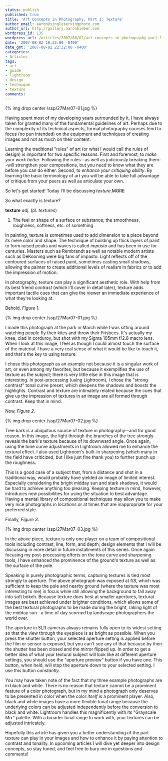 ```yaml
---
status: publish
published: true
title: 'Art Concepts in Photography, Part 1: Texture'
author_email: aaron@singleservingphoto.com
author_url: http://gallery.aaronbieber.com
wordpress_id: 135
wordpress_url: /articles/2007/08/02/art-concepts-in-photography-part-1-texture/
date: '2007-08-02 18:32:00 -0400'
date_gmt: '2007-08-02 22:32:00 -0400'
categories:
- Articles
tags:
- art
- guide
- lightroom
- design
- technique
- texture
comments:
---
```


{% img drop center /ssp/27Mar07-01.jpg %}

Having spent most of my developing years surrounded by it, I have always
taken for granted many of the fundamental guidelines of art. Perhaps due
to the complexity of its technical aspects, formal photography courses
tend to focus (no pun intended) on the equipment and techniques of
creating images and not as much on their content.

Learning the traditional "rules" of art (or what I would call the rules
of design) is important for two specific reasons. First and foremost, to
*make your work better*. Following the rules--as well as judiciously
breaking them--will strengthen your compositions, but you need to know
what they are before you can do either. Second, to *enhance your
critiquing ability*. By learning the basic terminology of art you will
be able to take full advantage of critique from your peers as well as
articulate your own.

So let's get started! Today I'll be discussing _texture_.~~MORE~~

So what exactly is texture?

**texture** _adj._ (pl. *textures*)

1. The feel or shape of a surface or substance; the smoothness, roughness,
   softness, etc. of something

In painting, texture is sometimes used to add dimension to a piece
beyond its mere color and shape. The technique of building up thick
layers of paint to form raised peaks and waves is called _impasto_ and
has been in use for centuries. Masters such as Rembrandt as well as
notable modern artists such as DeKooning were big fans of impasto. Light
reflects off of the contoured surfaces of raised paint, sometimes
casting small shadows, allowing the painter to create additional levels
of realism in fabrics or to add the impression of motion.

In photography, texture can play a significant aesthetic role. With help
from its best friend _contrast_ (which I'll cover in detail later),
texture adds important tactile cues that can give the viewer an
immediate experience of what they're looking at.

Behold, _Figure 1_.

{% img drop center /ssp/27Mar07-01.jpg %}

I made this photograph at the park in March while I was sitting around
watching people fly their kites and throw their Frisbees. It's actually
my knee, clad in corduroy, but shot with my Sigma 105mm f/2.8 macro
lens. When I look at this image, I feel as though I could almost touch
the surface of the material. I have a very real sense of what it would
be like to touch it, and that's the key to using texture.

I chose this photograph as an example not because it is a singular work
of art, or even among my favorites, but because it exemplifies the use
of texture as the subject; there is very little else in this image that
is interesting. In post-processing (using Lightroom), I chose the
"strong contrast" tonal curve preset, which deepens the shadows and
boosts the highlights. Contrast and texture are intimately related
because the cues that give us the impression of textures in an image are
all formed through contrast. Keep that in mind.

Now, _Figure 2_.

{% img drop center /ssp/27Mar07-02.jpg %}

Tree bark is a ubiquitous source of texture in photography--and for good
reason. In this image, the light through the branches of the tree
strongly reveals the bark's texture because of its downward angle. Once
again, using the tone curve adjustments in Lightroom allowed me to
enhance the textural effect. I also used Lightroom's built-in sharpening
(which many in the field have criticized, but I like just fine thank
you) to further punch up the roughness.

This is a good case of a subject that, from a distance and shot in a
traditional way, would probably have yielded an image of limited
interest. Especially considering the bright midday sun and stark
shadows, it would be hard to achieve anything too pleasing. Keeping
texture in mind, however, introduces new possibilities for using the
situation to best advantage. Having a mental library of compositional
techniques may allow you to make very nice photographs in locations or
at times that are inappropriate for your preferred style.

Finally, _Figure 3_.

{% img drop center /ssp/27Mar07-03.jpg %}

In the above piece, texture is only one player on a team of
compositional tools including contrast, line, form, and depth; design
elements that I will be discussing in more detail in future installments
of this series. Once again focusing my post-processing efforts on the
tone curve and sharpening tools, I have enhanced the prominence of the
ground's texture as well as the surface of the pole.

Speaking in purely photographic terms, capturing textures is tied most
strongly to aperture. The above photograph was exposed at f/8, which was
sufficient to keep the pole and nearby ground (where the texture was
most interesting to me) in focus while still allowing the background to
fall away into soft bokeh. Because texture does best at smaller
apertures, textural images are best achieved under brighter conditions,
which allows some of the best textural photographs to be made during the
bright, raking light of the midday sun--a time of day _scorned_ by
landscape photographers the world over.

The aperture in SLR cameras always remains fully open to its widest
setting so that the view through the eyepiece is as bright as possible.
When you press the shutter button, your selected aperture setting is
applied before the film or sensor is exposed, but you can't see any of
that because by then the shutter has been closed and the mirror flipped
up. In order to get a better idea of what your textural subject will
look like at different aperture settings, you should use the "aperture
preview" button if you have one. This button, when held, will stop the
aperture down to your selected setting. I use this button
_constantly_.

You may have taken note of the fact that my three example photographs
are in black and white. There is no reason that texture cannot be a
prominent feature of a color photograph, but in my mind a photograph
only deserves to be presented in color when the color _itself_ is a
prominent player. Also, black and white images have a more flexible
tonal range because the underlying colors can be adjusted independently
before the conversion to black and white. Lightroom handles this
magnificently with its "Grayscale Mix" palette. With a broader tonal
range to work with, your textures can be adjusted intricately.

Hopefully this article has given you a better understanding of the part
texture can play in your images and how to enhance it by paying
attention to contrast and tonality. In upcoming articles I will dive yet
deeper into design concepts, so stay tuned, and feel free to bury me in
questions and comments!
